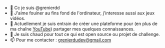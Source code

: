 - 👋 Cc je suis @grenierdd
- 👀 J'aime fouiner au fins fond de l'ordinateur, j'interesse aussi aux jeux vidéos.
- 🌱 Actuellement je suis entrain de créer une plateforme pour (en plus de ma chaîne [YouTube](https://www.youtube.com/@Grenierdudev)) partager mes quelques connaissances.
- 💞️ Je suis chaud pour tout ce qui est open source ou projet de challenge.
- 📫 Pour me contacter : grenierdudev@gmail.com

<!---
grenierdd/grenierdd is a ✨ special ✨ repository because its `README.md` (this file) appears on your GitHub profile.
You can click the Preview link to take a look at your changes.
--->
